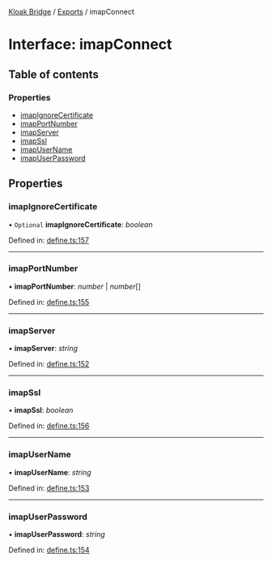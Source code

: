 [Kloak Bridge](../README.md) / [Exports](../modules.md) / imapConnect

# Interface: imapConnect

## Table of contents

### Properties

- [imapIgnoreCertificate](imapconnect.md#imapignorecertificate)
- [imapPortNumber](imapconnect.md#imapportnumber)
- [imapServer](imapconnect.md#imapserver)
- [imapSsl](imapconnect.md#imapssl)
- [imapUserName](imapconnect.md#imapusername)
- [imapUserPassword](imapconnect.md#imapuserpassword)

## Properties

### imapIgnoreCertificate

• `Optional` **imapIgnoreCertificate**: *boolean*

Defined in: [define.ts:157](https://github.com/CoNET-project/kloak-bridge/blob/feaa5e6/src/define.ts#L157)

___

### imapPortNumber

• **imapPortNumber**: *number* \| *number*[]

Defined in: [define.ts:155](https://github.com/CoNET-project/kloak-bridge/blob/feaa5e6/src/define.ts#L155)

___

### imapServer

• **imapServer**: *string*

Defined in: [define.ts:152](https://github.com/CoNET-project/kloak-bridge/blob/feaa5e6/src/define.ts#L152)

___

### imapSsl

• **imapSsl**: *boolean*

Defined in: [define.ts:156](https://github.com/CoNET-project/kloak-bridge/blob/feaa5e6/src/define.ts#L156)

___

### imapUserName

• **imapUserName**: *string*

Defined in: [define.ts:153](https://github.com/CoNET-project/kloak-bridge/blob/feaa5e6/src/define.ts#L153)

___

### imapUserPassword

• **imapUserPassword**: *string*

Defined in: [define.ts:154](https://github.com/CoNET-project/kloak-bridge/blob/feaa5e6/src/define.ts#L154)
